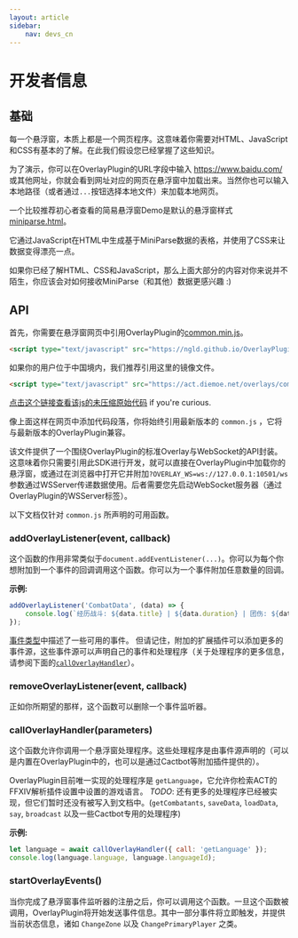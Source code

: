 ```yaml
---
layout: article
sidebar:
    nav: devs_cn
---
```


# 开发者信息

## 基础

每一个悬浮窗，本质上都是一个网页程序。这意味着你需要对HTML、JavaScript和CSS有基本的了解。在此我们假设您已经掌握了这些知识。

为了演示，你可以在OverlayPlugin的URL字段中输入 https://www.baidu.com/ 或其他网址，你就会看到网址对应的网页在悬浮窗中加载出来。当然你也可以输入本地路径（或者通过`...`按钮选择本地文件）来加载本地网页。

一个比较推荐初心者查看的简易悬浮窗Demo是默认的悬浮窗样式 [miniparse.html](https://github.com/ngld/OverlayPlugin/blob/master/OverlayPlugin.Core/resources/miniparse.html)。

它通过JavaScript在HTML中生成基于MiniParse数据的表格，并使用了CSS来让数据变得漂亮一点。

如果你已经了解HTML、CSS和JavaScript，那么上面大部分的内容对你来说并不陌生，你应该会对如何接收MiniParse（和其他）数据更感兴趣 :)

## API

首先，你需要在悬浮窗网页中引用OverlayPlugin的[common.min.js](.../assets/shared/common.min.js)。
```html
<script type="text/javascript" src="https://ngld.github.io/OverlayPlugin/assets/shared/common.min.js"></script>
```
如果你的用户位于中国境内，我们推荐引用这里的镜像文件。
```html
<script type="text/javascript" src="https://act.diemoe.net/overlays/common/common.min.js"></script>
```
[点击这个链接查看该js的未压缩原始代码](https://github.com/ngld/OverlayPlugin/blob/master/docs/assets/shared/common.js) if you're curious.

像上面这样在网页中添加代码段落，你将始终引用最新版本的 `common.js` ，它将与最新版本的OverlayPlugin兼容。

该文件提供了一个围绕OverlayPlugin的标准Overlay与WebSocket的API封装。这意味着你只需要引用此SDK进行开发，就可以直接在OverlayPlugin中加载你的悬浮窗，或通过在浏览器中打开它并附加`?OVERLAY_WS=ws://127.0.0.1:10501/ws`参数通过WSServer传递数据使用。后者需要您先启动WebSocket服务器（通过OverlayPlugin的WSServer标签）。

以下文档仅针对 `common.js` 所声明的可用函数。

### addOverlayListener(event, callback)

这个函数的作用非常类似于`document.addEventListener(...)`。你可以为每个你想附加到一个事件的回调调用这个函数。你可以为一个事件附加任意数量的回调。

**示例:**
```javascript
addOverlayListener('CombatData', (data) => {
    console.log(`经历战斗: ${data.title} | ${data.duration} | 团伤: ${data.ENCDPS}`);
});
```

[事件类型](./event_types.md)中描述了一些可用的事件。
但请记住，附加的扩展插件可以添加更多的事件源，这些事件源可以声明自己的事件和处理程序（关于处理程序的更多信息，请参阅下面的[`callOverlayHandler`](#calloverlayhandlerparameters)）。

### removeOverlayListener(event, callback)

正如你所期望的那样，这个函数可以删除一个事件监听器。

### callOverlayHandler(parameters)

这个函数允许你调用一个悬浮窗处理程序。这些处理程序是由事件源声明的（可以是内置在OverlayPlugin中的，也可以是通过Cactbot等附加插件提供的）。

OverlayPlugin目前唯一实现的处理程序是 `getLanguage`，它允许你检索ACT的FFXIV解析插件设置中设置的游戏语言。
*TODO*: 还有更多的处理程序已经被实现，但它们暂时还没有被写入到文档中。(`getCombatants`, `saveData`, `loadData`, `say`, `broadcast` 以及一些Cactbot专用的处理程序)

**示例:**
```javascript
let language = await callOverlayHandler({ call: 'getLanguage' });
console.log(language.language, language.languageId);
```

### startOverlayEvents()

当你完成了悬浮窗事件监听器的注册之后，你可以调用这个函数。一旦这个函数被调用，OverlayPlugin将开始发送事件信息。其中一部分事件将立即触发，并提供当前状态信息，诸如 `ChangeZone` 以及 `ChangePrimaryPlayer` 之类。

